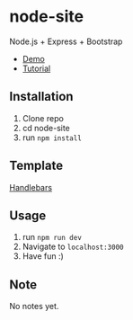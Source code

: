 # node-site

Node.js + Express + Bootstrap

- [Demo]()
- [Tutorial]()

## Installation

1. Clone repo
2. cd node-site
3. run `npm install` 

## Template

  [Handlebars](https://github.com/ericf/express-handlebars)

## Usage 

1. run `npm run dev`
2. Navigate to `localhost:3000`
3. Have fun :)

## Note
No notes yet.
